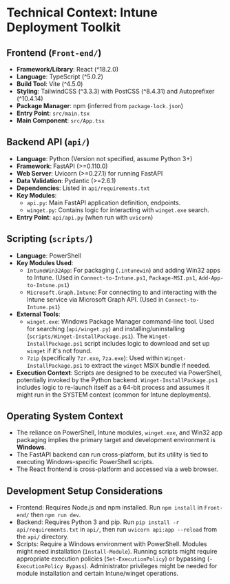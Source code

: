 # Technical Context: Intune Deployment Toolkit

## Frontend (`Front-end/`)
*   **Framework/Library**: React (^18.2.0)
*   **Language**: TypeScript (^5.0.2)
*   **Build Tool**: Vite (^4.5.0)
*   **Styling**: TailwindCSS (^3.3.3) with PostCSS (^8.4.31) and Autoprefixer (^10.4.14)
*   **Package Manager**: npm (inferred from `package-lock.json`)
*   **Entry Point**: `src/main.tsx`
*   **Main Component**: `src/App.tsx`

## Backend API (`api/`)
*   **Language**: Python (Version not specified, assume Python 3+)
*   **Framework**: FastAPI (>=0.110.0)
*   **Web Server**: Uvicorn (>=0.27.1) for running FastAPI
*   **Data Validation**: Pydantic (>=2.6.1)
*   **Dependencies**: Listed in `api/requirements.txt`
*   **Key Modules**:
    *   `api.py`: Main FastAPI application definition, endpoints.
    *   `winget.py`: Contains logic for interacting with `winget.exe` search.
*   **Entry Point**: `api/api.py` (when run with `uvicorn`)

## Scripting (`scripts/`)
*   **Language**: PowerShell
*   **Key Modules Used**:
    *   `IntuneWin32App`: For packaging (`.intunewin`) and adding Win32 apps to Intune. (Used in `Connect-to-Intune.ps1`, `Package-MSI.ps1`, `Add-App-to-Intune.ps1`)
    *   `Microsoft.Graph.Intune`: For connecting to and interacting with the Intune service via Microsoft Graph API. (Used in `Connect-to-Intune.ps1`)
*   **External Tools**:
    *   `winget.exe`: Windows Package Manager command-line tool. Used for searching (`api/winget.py`) and installing/uninstalling (`scripts/Winget-InstallPackage.ps1`). The `Winget-InstallPackage.ps1` script includes logic to download and set up `winget` if it's not found.
    *   `7zip` (specifically `7zr.exe`, `7za.exe`): Used within `Winget-InstallPackage.ps1` to extract the `winget` MSIX bundle if needed.
*   **Execution Context**: Scripts are designed to be executed via PowerShell, potentially invoked by the Python backend. `Winget-InstallPackage.ps1` includes logic to re-launch itself as a 64-bit process and assumes it might run in the SYSTEM context (common for Intune deployments).

## Operating System Context
*   The reliance on PowerShell, Intune modules, `winget.exe`, and Win32 app packaging implies the primary target and development environment is **Windows**.
*   The FastAPI backend can run cross-platform, but its utility is tied to executing Windows-specific PowerShell scripts.
*   The React frontend is cross-platform and accessed via a web browser.

## Development Setup Considerations
*   Frontend: Requires Node.js and npm installed. Run `npm install` in `Front-end/` then `npm run dev`.
*   Backend: Requires Python 3 and pip. Run `pip install -r api/requirements.txt` in `api/`, then run `uvicorn api:app --reload` from the `api/` directory.
*   Scripts: Require a Windows environment with PowerShell. Modules might need installation (`Install-Module`). Running scripts might require appropriate execution policies (`Set-ExecutionPolicy`) or bypassing (`-ExecutionPolicy Bypass`). Administrator privileges might be needed for module installation and certain Intune/winget operations.
